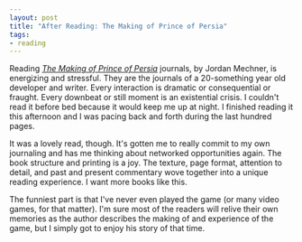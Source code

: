 ```yaml
---
layout: post
title: "After Reading: The Making of Prince of Persia"
tags:
- reading
---
```


Reading [_The Making of Prince of Persia_][0] journals, by Jordan Mechner, is energizing and stressful. They are the journals of a 20-something year old developer and writer. Every interaction is dramatic or consequential or fraught. Every downbeat or still moment is an existential crisis. I couldn't read it before bed because it would keep me up at night. I finished reading it this afternoon and I was pacing back and forth during the last hundred pages.

It was a lovely read, though. It's gotten me to really commit to my own journaling and has me thinking about networked opportunities again. The book structure and printing is a joy. The texture, page format, attention to detail, and past and present commentary wove together into a unique reading experience. I want more books like this.

The funniest part is that I've never even played the game (or many video games, for that matter). I'm sure most of the readers will relive their own memories as the author describes the making of and experience of the game, but I simply got to enjoy his story of that time.

[0]: https://press.stripe.com/#the-making-of-prince-of-persia
